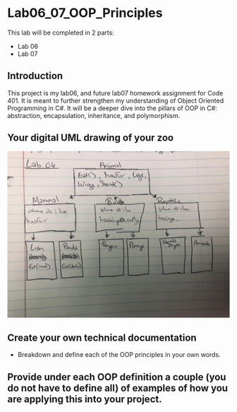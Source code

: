 # Lab06_07_OOP_Principles

This lab will be completed in 2 parts:

- Lab 06
- Lab 07

## Introduction

This project is my lab06, and future lab07 homework assignment for Code 401. It is meant to further strengthen my understanding of Object Oriented Programming in C#. It will be a deeper dive into the pillars of OOP in C#: abstraction, encapsulation, inheritance, and polymorphism.

## Your digital UML drawing of your zoo

![Digital UML Drawing](./UML.jpg)

## Create your own technical documentation

- Breakdown and define each of the OOP principles in your own words.

## Provide under each OOP definition a couple (you do not have to define all) of examples of how you are applying this into your project.
